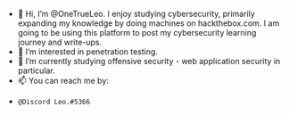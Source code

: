 - 👋 Hi, I’m @OneTrueLeo. I enjoy studying cybersecurity, primarily expanding my knowledge by doing machines on hackthebox.com. I am going to be using this platform to post my cybersecurity learning journey and write-ups.
- 👀 I’m interested in penetration testing.
- 🌱 I’m currently studying offensive security - web application security in particular.
- 📫 You can reach me by:
-     @Discord Lео.#5366

<!---
OneTrueLeo/OneTrueLeo is a ✨ special ✨ repository because its `README.md` (this file) appears on your GitHub profile.
You can click the Preview link to take a look at your changes.
--->

